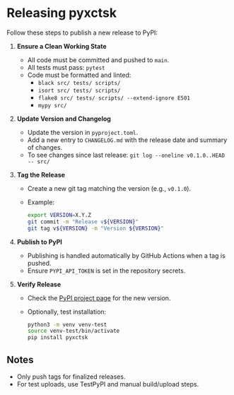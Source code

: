 # Releasing pyxctsk

Follow these steps to publish a new release to PyPI:

1. **Ensure a Clean Working State**
   - All code must be committed and pushed to `main`.
   - All tests must pass: `pytest`
   - Code must be formatted and linted:
     - `black src/ tests/ scripts/`
     - `isort src/ tests/ scripts/`
     - `flake8 src/ tests/ scripts/ --extend-ignore E501`
     - `mypy src/`

2. **Update Version and Changelog**
   - Update the version in `pyproject.toml`.
   - Add a new entry to `CHANGELOG.md` with the release date and summary of changes.
   - To see changes since last release: `git log --oneline v0.1.0..HEAD -- src/`

3. **Tag the Release**
   - Create a new git tag matching the version (e.g., `v0.1.0`).
   - Example:

     ```bash
     export VERSION=X.Y.Z
     git commit -m "Release v${VERSION}"
     git tag v${VERSION} -m "Version ${VERSION}"
     ```

4. **Publish to PyPI**
   - Publishing is handled automatically by GitHub Actions when a tag is pushed.
   - Ensure `PYPI_API_TOKEN` is set in the repository secrets.

5. **Verify Release**
   - Check the [PyPI project page](https://pypi.org/project/pyxctsk/) for the new version.
   - Optionally, test installation:

     ```bash
     python3 -m venv venv-test
     source venv-test/bin/activate
     pip install pyxctsk
     ```

## Notes

- Only push tags for finalized releases.
- For test uploads, use TestPyPI and manual build/upload steps.

